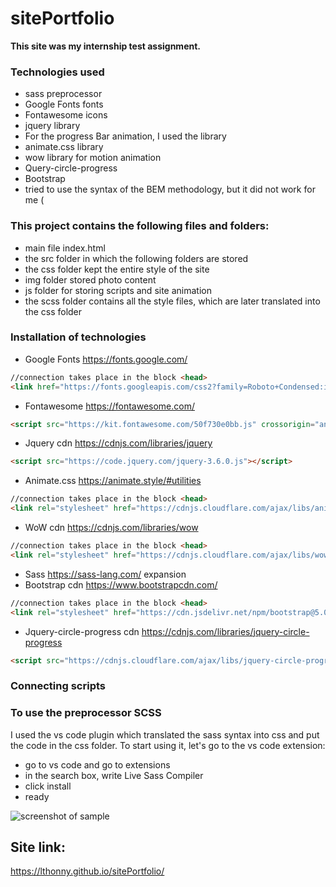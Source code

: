 # sitePortfolio 

**This site was my internship test assignment.**

### Technologies used
- sass preprocessor
- Google Fonts fonts
- Fontawesome icons
- jquery library
- For the progress Bar animation, I used the library
- animate.css library
- wow library for motion animation
- Query-circle-progress 
- Bootstrap
- tried to use the syntax of the BEM methodology, but it did not work for me (

### This project contains the following files and folders:
- main file index.html
- the src folder in which the following folders are stored
- the css folder kept the entire style of the site
- img folder stored photo content
- js folder for storing scripts and site animation
- the scss folder contains all the style files, which are later translated into the css folder

### Installation of technologies
- Google Fonts <https://fonts.google.com/>
```html
//connection takes place in the block <head>
<link href="https://fonts.googleapis.com/css2?family=Roboto+Condensed:ital,wght@0,300;0,400;0,700;1,300;1,400;1,700&display=swap" rel="stylesheet">
```
- Fontawesome <https://fontawesome.com/>
```html
<script src="https://kit.fontawesome.com/50f730e0bb.js" crossorigin="anonymous"></script>
```
- Jquery cdn <https://cdnjs.com/libraries/jquery>
```html
<script src="https://code.jquery.com/jquery-3.6.0.js"></script>
```
- Animate.css <https://animate.style/#utilities>
```html
//connection takes place in the block <head>
<link rel="stylesheet" href="https://cdnjs.cloudflare.com/ajax/libs/animate.css/4.1.1/animate.min.css" />
```
- WoW cdn <https://cdnjs.com/libraries/wow>
```html
//connection takes place in the block <head>
<link rel="stylesheet" href="https://cdnjs.cloudflare.com/ajax/libs/wow/1.1.2/wow.min.js">
```
- Sass <https://sass-lang.com/>
expansion
- Bootstrap cdn <https://www.bootstrapcdn.com/>
```html
//connection takes place in the block <head>
<link rel="stylesheet" href="https://cdn.jsdelivr.net/npm/bootstrap@5.0.1/dist/css/bootstrap.min.css" integrity="undefined" crossorigin="anonymous">
```
- Jquery-circle-progress cdn <https://cdnjs.com/libraries/jquery-circle-progress>
```html
<script src="https://cdnjs.cloudflare.com/ajax/libs/jquery-circle-progress/1.2.2/circle-progress.min.js"></script>
```

### Connecting scripts


### To use the preprocessor SCSS
I used the vs code plugin which translated the sass syntax into css and put the code in the css folder.
To start using it, let's go to the vs code extension:

- go to vs code and go to extensions
- in the search box, write Live Sass Compiler
- click install
- ready

![screenshot of sample](https://user-images.githubusercontent.com/58366884/121660608-16c30f80-caac-11eb-8a24-b131c3ff8362.png)


## Site link:

https://lthonny.github.io/sitePortfolio/
